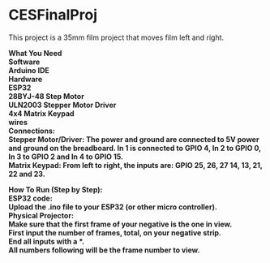 # CESFinalProj
This project is a 35mm film project that moves film left and right.

<b>What You Need<b> <br>
Software<br>
Arduino IDE<br>
Hardware<br>
ESP32<br>
28BYJ-48 Step Motor<br>
ULN2003 Stepper Motor Driver<br>
4x4 Matrix Keypad<br>
wires<br>
Connections:<br>
Stepper Motor/Driver: The power and ground are connected to 5V power and ground on the breadboard. In 1 is connected to GPIO 4, In 2 to GPIO 0, In 3 to GPIO 2 and In 4 to GPIO 15.<br>
Matrix Keypad: From left to right, the inputs are: GPIO 25, 26, 27 14, 13, 21, 22 and 23. <br>

<b>How To Run (Step by Step):</b> <br>
ESP32 code:<br>
Upload the .ino file to your ESP32 (or other micro controller).<br>
Physical Projector:<br>
Make sure that the first frame of your negative is the one in view.<br>
First input the number of frames, total, on your negative strip. <br>
End all inputs with a *.<br>
All numbers following will be the frame number to view.<br>
